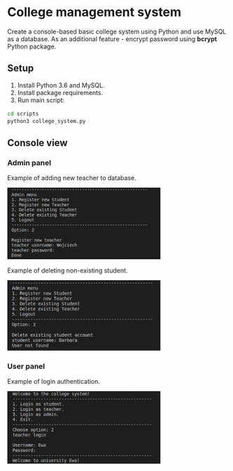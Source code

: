# College management system

Create a console-based basic college system using Python and use MySQL as a database.
As an additional feature - encrypt password using **bcrypt** Python package.

## Setup
1. Install Python 3.6 and MySQL. 
2. Install package requirements. 
3. Run main script:
```bash
cd scripts
python3 college_system.py
```

## Console view

### Admin panel
Example of adding new teacher to database.

<img src="assets/admin_login.png" width="350">

Example of deleting non-existing student. 

<img src="assets/admin_login_2.png" width="350">

### User panel
Example of login authentication. 

<img src="assets/teacher_login.png" width="350">
